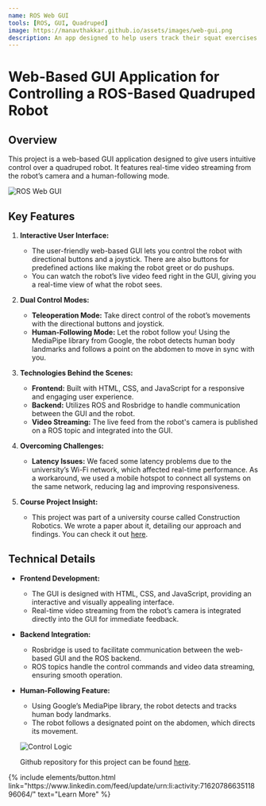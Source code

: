 ```yaml
---
name: ROS Web GUI 
tools: [ROS, GUI, Quadruped]
image: https://manavthakkar.github.io/assets/images/web-gui.png
description: An app designed to help users track their squat exercises . It offers real-time feedback and voice notifications, making it a convenient tool for monitoring squat workouts.
---
```

# Web-Based GUI Application for Controlling a ROS-Based Quadruped Robot

## Overview

This project is a web-based GUI application designed to give users intuitive control over a quadruped robot. It features real-time video streaming from the robot’s camera and a human-following mode.

![ROS Web GUI](https://manavthakkar.github.io/assets/images/web-gui.png)

## Key Features

1. **Interactive User Interface:**
   - The user-friendly web-based GUI lets you control the robot with directional buttons and a joystick. There are also buttons for predefined actions like making the robot greet or do pushups.
   - You can watch the robot’s live video feed right in the GUI, giving you a real-time view of what the robot sees.

2. **Dual Control Modes:**
   - **Teleoperation Mode:** Take direct control of the robot’s movements with the directional buttons and joystick.
   - **Human-Following Mode:** Let the robot follow you! Using the MediaPipe library from Google, the robot detects human body landmarks and follows a point on the abdomen to move in sync with you.

3. **Technologies Behind the Scenes:**
   - **Frontend:** Built with HTML, CSS, and JavaScript for a responsive and engaging user experience.
   - **Backend:** Utilizes ROS and Rosbridge to handle communication between the GUI and the robot.
   - **Video Streaming:** The live feed from the robot's camera is published on a ROS topic and integrated into the GUI.

4. **Overcoming Challenges:**
   - **Latency Issues:** We faced some latency problems due to the university’s Wi-Fi network, which affected real-time performance. As a workaround, we used a mobile hotspot to connect all systems on the same network, reducing lag and improving responsiveness.

5. **Course Project Insight:**
   - This project was part of a university course called Construction Robotics. We wrote a paper about it, detailing our approach and findings. You can check it out [here](https://drive.google.com/file/d/1J3n438PW5EqMj7WWqf7FyHSNZ-YNkqSv/view?usp=drive_link).

## Technical Details

- **Frontend Development:**
  - The GUI is designed with HTML, CSS, and JavaScript, providing an interactive and visually appealing interface.
  - Real-time video streaming from the robot’s camera is integrated directly into the GUI for immediate feedback.

- **Backend Integration:**
  - Rosbridge is used to facilitate communication between the web-based GUI and the ROS backend.
  - ROS topics handle the control commands and video data streaming, ensuring smooth operation.

- **Human-Following Feature:**
  - Using Google’s MediaPipe library, the robot detects and tracks human body landmarks.
  - The robot follows a designated point on the abdomen, which directs its movement.

  ![Control Logic](https://manavthakkar.github.io/assets/images/rectangle.jpg)

  Github repository for this project can be found [here](https://github.com/manavthakkar/construction-robotics-TUHH).

<p class="text-center">
{% include elements/button.html link="https://www.linkedin.com/feed/update/urn:li:activity:7162078663511896064/" text="Learn More" %}
</p>